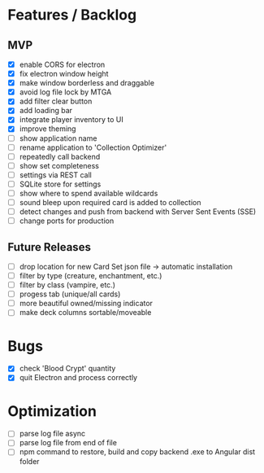 # Features / Backlog

## MVP
- [X] enable CORS for electron
- [X] fix electron window height
- [X] make window borderless and draggable
- [X] avoid log file lock by MTGA
- [X] add filter clear button
- [X] add loading bar
- [X] integrate player inventory to UI
- [X] improve theming
- [ ] show application name
- [ ] rename application to 'Collection Optimizer'
- [ ] repeatedly call backend
- [ ] show set completeness
- [ ] settings via REST call
- [ ] SQLite store for settings
- [ ] show where to spend available wildcards
- [ ] sound bleep upon required card is added to collection
- [ ] detect changes and push from backend with Server Sent Events (SSE)
- [ ] change ports for production

## Future Releases
- [ ] drop location for new Card Set json file -> automatic installation
- [ ] filter by type (creature, enchantment, etc.)
- [ ] filter by class (vampire, etc.)
- [ ] progess tab (unique/all cards)
- [ ] more beautiful owned/missing indicator
- [ ] make deck columns sortable/moveable

# Bugs
- [X] check 'Blood Crypt' quantity
- [X] quit Electron and process correctly

# Optimization
- [ ] parse log file async
- [ ] parse log file from end of file
- [ ] npm command to restore, build and copy backend .exe to Angular dist folder
